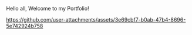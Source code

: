 Hello all, Welcome to my Portfolio!


https://github.com/user-attachments/assets/3e69cbf7-b0ab-47b4-8696-5e742924b758


